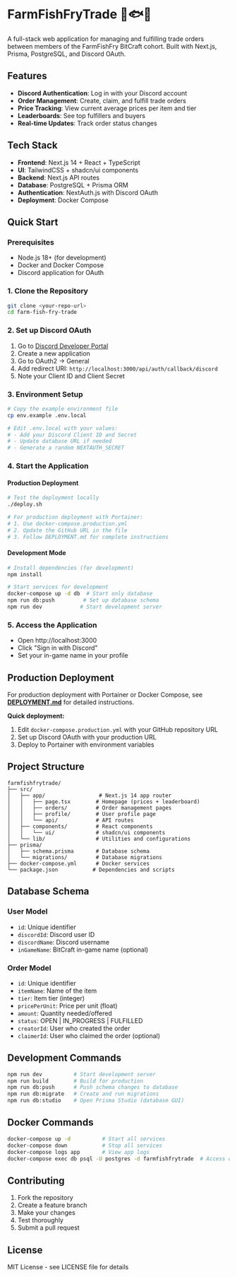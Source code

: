 # FarmFishFryTrade 🌾🐟🍳

A full-stack web application for managing and fulfilling trade orders between members of the FarmFishFry BitCraft cohort. Built with Next.js, Prisma, PostgreSQL, and Discord OAuth.

## Features

- **Discord Authentication**: Log in with your Discord account
- **Order Management**: Create, claim, and fulfill trade orders
- **Price Tracking**: View current average prices per item and tier
- **Leaderboards**: See top fulfillers and buyers
- **Real-time Updates**: Track order status changes

## Tech Stack

- **Frontend**: Next.js 14 + React + TypeScript
- **UI**: TailwindCSS + shadcn/ui components
- **Backend**: Next.js API routes
- **Database**: PostgreSQL + Prisma ORM
- **Authentication**: NextAuth.js with Discord OAuth
- **Deployment**: Docker Compose

## Quick Start

### Prerequisites

- Node.js 18+ (for development)
- Docker and Docker Compose
- Discord application for OAuth

### 1. Clone the Repository

```bash
git clone <your-repo-url>
cd farm-fish-fry-trade
```

### 2. Set up Discord OAuth

1. Go to [Discord Developer Portal](https://discord.com/developers/applications)
2. Create a new application
3. Go to OAuth2 → General
4. Add redirect URI: `http://localhost:3000/api/auth/callback/discord`
5. Note your Client ID and Client Secret

### 3. Environment Setup

```bash
# Copy the example environment file
cp env.example .env.local

# Edit .env.local with your values:
# - Add your Discord Client ID and Secret
# - Update database URL if needed
# - Generate a random NEXTAUTH_SECRET
```

### 4. Start the Application

#### Production Deployment

```bash
# Test the deployment locally
./deploy.sh

# For production deployment with Portainer:
# 1. Use docker-compose.production.yml
# 2. Update the GitHub URL in the file
# 3. Follow DEPLOYMENT.md for complete instructions
```

#### Development Mode

```bash
# Install dependencies (for development)
npm install

# Start services for development
docker-compose up -d db  # Start only database
npm run db:push         # Set up database schema
npm run dev            # Start development server
```

### 5. Access the Application

- Open http://localhost:3000
- Click "Sign in with Discord"
- Set your in-game name in your profile

## Production Deployment

For production deployment with Portainer or Docker Compose, see **[DEPLOYMENT.md](DEPLOYMENT.md)** for detailed instructions.

**Quick deployment:**
1. Edit `docker-compose.production.yml` with your GitHub repository URL
2. Set up Discord OAuth with your production URL
3. Deploy to Portainer with environment variables

## Project Structure

```
farmfishfrytrade/
├── src/
│   ├── app/                 # Next.js 14 app router
│   │   ├── page.tsx        # Homepage (prices + leaderboard)
│   │   ├── orders/         # Order management pages
│   │   ├── profile/        # User profile page
│   │   └── api/            # API routes
│   ├── components/         # React components
│   │   └── ui/             # shadcn/ui components
│   └── lib/                # Utilities and configurations
├── prisma/
│   ├── schema.prisma       # Database schema
│   └── migrations/         # Database migrations
├── docker-compose.yml      # Docker services
└── package.json           # Dependencies and scripts
```

## Database Schema

### User Model

- `id`: Unique identifier
- `discordId`: Discord user ID
- `discordName`: Discord username
- `inGameName`: BitCraft in-game name (optional)

### Order Model

- `id`: Unique identifier
- `itemName`: Name of the item
- `tier`: Item tier (integer)
- `pricePerUnit`: Price per unit (float)
- `amount`: Quantity needed/offered
- `status`: OPEN | IN_PROGRESS | FULFILLED
- `creatorId`: User who created the order
- `claimerId`: User who claimed the order (optional)

## Development Commands

```bash
npm run dev          # Start development server
npm run build        # Build for production
npm run db:push      # Push schema changes to database
npm run db:migrate   # Create and run migrations
npm run db:studio    # Open Prisma Studio (database GUI)
```

## Docker Commands

```bash
docker-compose up -d          # Start all services
docker-compose down           # Stop all services
docker-compose logs app       # View app logs
docker-compose exec db psql -U postgres -d farmfishfrytrade  # Access database
```

## Contributing

1. Fork the repository
2. Create a feature branch
3. Make your changes
4. Test thoroughly
5. Submit a pull request

## License

MIT License - see LICENSE file for details
